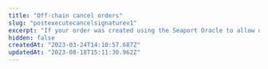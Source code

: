 ```yaml
---
title: "Off-chain cancel orders"
slug: "postexecutecancelsignaturev1"
excerpt: "If your order was created using the Seaport Oracle to allow off chain & gasless cancellations, you can just use the Kit's cancel modals, SDK's `cancelOrder`, or `/execute/cancel/`. Those tools will automatically access this endpoint for an oracle cancellation without you directly calling this endpoint."
hidden: false
createdAt: "2023-03-24T14:10:57.687Z"
updatedAt: "2023-08-18T15:11:30.962Z"
---
```

